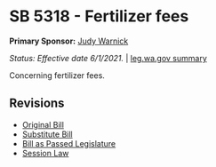 # SB 5318 - Fertilizer fees
**Primary Sponsor:** [Judy Warnick](/person/leg/judith.warnick.md)

*Status: Effective date 6/1/2021.* | [leg.wa.gov summary](https://app.leg.wa.gov/billsummary?BillNumber=5318&Year=2021)

Concerning fertilizer fees.

## Revisions
* [Original Bill](1/)
* [Substitute Bill](S/)
* [Bill as Passed Legislature](S.PL/)
* [Session Law](S.SL/)